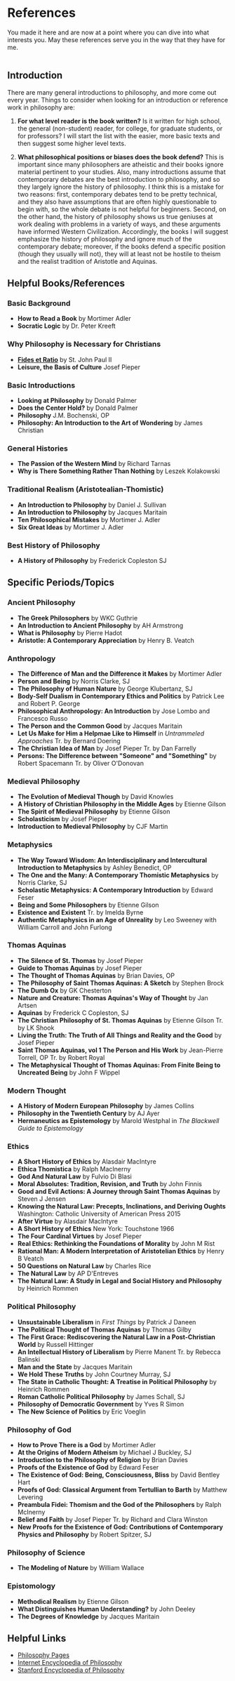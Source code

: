 # References

You made it here and are now at a point where you can dive into
what interests you. May these references serve you in the way 
that they have for me.

```{note} The following content is from Jordan Haddad at Notre Dame Seminary
```

## Introduction

There are many general introductions to philosophy, and more come out every
year. Things to consider when looking for an introduction or reference work
in philosophy are: 

1. **For what level reader is the book written?**
Is it written for high school, the general (non-student) reader, for college,
for graduate students, or for professors? I will start the list with the 
easier, more basic texts and then suggest some higher level texts.

2. **What philosophical positions or biases does the book defend?**
This is important since many philosophers are
atheistic and their books ignore material pertinent to your studies. Also,
many introductions assume that contemporary debates are the best
introduction to philosophy, and so they largely ignore the history of
philosophy. I think this is a mistake for two reasons: first, contemporary
debates tend to be pretty technical, and they also have assumptions that
are often highly questionable to begin with, so the whole debate is not
helpful for beginners. Second, on the other hand, the history of 
philosophy shows us true geniuses at work dealing with problems in a
variety of ways, and these arguments have informed Western Civilization.
Accordingly, the books I will suggest emphasize the history of philosophy
and ignore much of the contemporary debate; moreover, if the books defend
a specific position (though they usually will not), they will at least
not be hostile to theism and the realist tradition of Aristotle and 
Aquinas.

## Helpful Books/References

### Basic Background
* **How to Read a Book** by Mortimer Adler
* **Socratic Logic** by Dr. Peter Kreeft

### Why Philosophy is Necessary for Christians
* **[Fides et Ratio](https://www.vatican.va/content/john-paul-ii/en/encyclicals/documents/hf_jp-ii_enc_14091998_fides-et-ratio.html)** by St. John Paul II
* **Leisure, the Basis of Culture** Josef Pieper

### Basic Introductions
* **Looking at Philosophy** by Donald Palmer
* **Does the Center Hold?** by Donald Palmer
* **Philosophy** J.M. Bochenski, OP
* **Philosophy: An Introduction to the Art of Wondering** by James Christian

### General Histories
* **The Passion of the Western Mind** by Richard Tarnas
* **Why is There Something Rather Than Nothing** by Leszek Kolakowski

### Traditional Realism (Aristotealian-Thomistic)
* **An Introduction to Philosophy** by Daniel J. Sullivan
* **An Introduction to Philosophy** by Jacques Maritain
* **Ten Philosophical Mistakes** by Mortimer J. Adler
* **Six Great Ideas** by Mortimer J. Adler

### Best History of Philosophy
* **A History of Philosophy** by Frederick Copleston SJ

## Specific Periods/Topics

### Ancient Philosophy
* **The Greek Philosophers** by WKC Guthrie
* **An Introduction to Ancient Philosophy** by AH Armstrong
* **What is Philosophy** by Pierre Hadot
* **Aristotle: A Contemporary Appreciation** by Henry B. Veatch

### Anthropology
* **The Difference of Man and the Difference it Makes** by Mortimer Adler
* **Person and Being** by Norris Clarke, SJ
* **The Philosophy of Human Nature** by George Klubertanz, SJ
* **Body-Self Dualism in Contemporary Ethics and Politics** by Patrick Lee and Robert P. George
* **Philosophical Anthropology: An Introduction** by Jose Lombo and Francesco Russo
* **The Person and the Common Good** by Jacques Maritain
* **Let Us Make for Him a Helpmae Like to Himself** in *Untrammeled Approaches* Tr. by Bernard Doering
* **The Christian Idea of Man** by Josef Pieper Tr. by Dan Farrelly
* **Persons: The Difference between "Someone" and "Something"** by Robert Spacemann Tr. by Oliver O'Donovan

### Medieval Philosophy
* **The Evolution of Medieval Though** by David Knowles
* **A History of Christian Philosophy in the Middle Ages** by Etienne Gilson
* **The Spirit of Medieval Philosophy** by Etienne Gilson
* **Scholasticism** by Josef Pieper
* **Introduction to Medieval Philosophy** by CJF Martin

### Metaphysics
* **The Way Toward Wisdom: An Interdisciplinary and Intercultural Introduction to Metaphysics** by Ashley Benedict, OP
* **The One and the Many: A Contemporary Thomistic Metaphysics** by Norris Clarke, SJ
* **Scholastic Metaphysics: A Contemporary Introduction** by Edward Feser
* **Being and Some Philosophers** by Etienne Gilson
* **Existence and Existent** Tr. by Imelda Byrne
* **Authentic Metaphysics in an Age of Unreality** by Leo Sweeney with William Carroll and John Furlong

### Thomas Aquinas
* **The Silence of St. Thomas** by Josef Pieper
* **Guide to Thomas Aquinas** by Josef Pieper
* **The Thought of Thomas Aquinas** by Brian Davies, OP
* **The Philosophy of Saint Thomas Aquinas: A Sketch** by Stephen Brock
* **The Dumb Ox** by GK Chesterton
* **Nature and Creature: Thomas Aquinas's Way of Thought** by Jan Artsen
* **Aquinas** by Frederick C Copleston, SJ
* **The Christian Philosophy of St. Thomas Aquinas** by Etienne Gilson Tr. by LK Shook
* **Living the Truth: The Truth of All Things and Reality and the Good** by Josef Pieper
* **Saint Thomas Aquinas, vol 1 The Person and His Work** by Jean-Pierre Torrell, OP Tr. by Robert Royal
* **The Metaphysical Thought of Thomas Aquinas: From Finite Being to Uncreated Being** by John F Wippel

### Modern Thought
* **A History of Modern European Philosophy** by James Collins
* **Philosophy in the Twentieth Century** by AJ Ayer
* **Hermaneutics as Epistemology** by Marold Westphal in *The Blackwell Guide to Epistemology*

### Ethics
* **A Short History of Ethics** by Alasdair MacIntyre
* **Ethica Thomistica** by Ralph MacInerny
* **God And Natural Law** by Fulvio Di Blasi
* **Moral Absolutes: Tradition, Revision, and Truth** by John Finnis
* **Good and Evil Actions: A Journey through Saint Thomas Aquinas** by Steven J Jensen
* **Knowing the Natural Law: Precepts, Inclinations, and Deriving Oughts** Washington: Catholic University of American Press 2015
* **After Virtue** by Alasdair MacIntyre
* **A Short History of Ethics** New York: Touchstone 1966
* **The Four Cardinal Virtues** by Josef Pieper
* **Real Ethics: Rethinking the Foundations of Morality** by John M Rist
* **Rational Man: A Modern Interpretation of Aristotelian Ethics** by Henry B Veatch
* **50 Questions on Natural Law** by Charles Rice
* **The Natural Law** by AP D'Entreves
* **The Natural Law: A Study in Legal and Social History and Philosophy** by Heinrich Rommen

### Political Philosophy
* **Unsustainable Liberalism** in *First Things* by Patrick J Daneen
* **The Political Thought of Thomas Aquinas** by Thomas Gilby
* **The First Grace: Rediscovering the Natural Law in a Post-Christian World** by Russell Hittinger
* **An Intellectual History of Liberalism** by Pierre Manent Tr. by Rebecca Balinski
* **Man and the State** by Jacques Maritain
* **We Hold These Truths** by John Courtney Murray, SJ
* **The State in Catholic Thought: A Treatise in Political Philosophy** by Heinrich Rommen
* **Roman Catholic Political Philosophy** by James Schall, SJ
* **Philosophy of Democratic Government** by Yves R Simon
* **The New Science of Politics** by Eric Voeglin

### Philosophy of God
* **How to Prove There is a God** by Mortimer Adler
* **At the Origins of Modern Atheism** by Michael J Buckley, SJ
* **Introduction to the Philosophy of Religion** by Brian Davies
* **Proofs of the Existence of God** by Edward Feser
* **The Existence of God: Being, Consciousness, Bliss** by David Bentley Hart
* **Proofs of God: Classical Argument from Tertullian to Barth** by Matthew Levering
* **Preambula Fidei: Thomism and the God of the Philosophers** by Ralph McInerny
* **Belief and Faith** by Josef Pieper Tr. by Richard and Clara Winston
* **New Proofs for the Existence of God: Contributions of Contemporary Physics and Philosophy** by Robert Spitzer, SJ

### Philosophy of Science
* **The Modeling of Nature** by William Wallace

### Epistomology
* **Methodical Realism** by Etienne Gilson
* **What Distinguishes Human Understanding?** by John Deeley
* **The Degrees of Knowledge** by Jacques Maritain

## Helpful Links

* [Philosophy Pages](http://www.philosophypages.com)
* [Internet Encyclopedia of Philosophy](https://iep.utm.edu/)
* [Stanford Encyclopedia of Philosophy](http://plato.stanford.edu)
